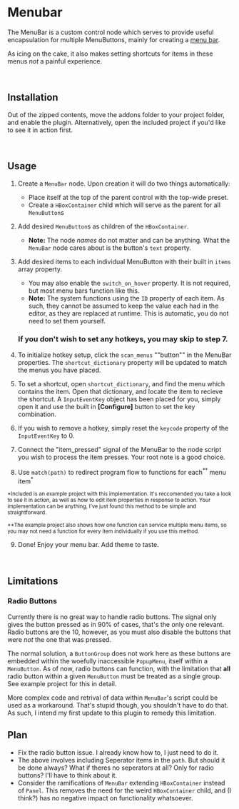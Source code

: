 # Menubar

The MenuBar is a custom control node which serves to provide useful encapsulation for multiple MenuButtons, mainly for creating a [menu bar](https://en.wikipedia.org/wiki/Menu_bar).

As icing on the cake, it also makes setting shortcuts for items in these menus *not* a painful experience.

<br>

## Installation

Out of the zipped contents, move the addons folder to your project folder, and enable the plugin.
Alternatively, open the included project if you'd like to see it in action first.

<br>

## Usage

1. Create a ```MenuBar``` node. Upon creation it will do two things automatically:
   - Place itself at the top of the parent control with the top-wide preset.
   - Create a ```HBoxContainer``` child which will serve as the parent for all ```MenuButton```s

2. Add desired ```MenuButton```s as children of the ```HBoxContainer```.
   - **Note:** The node *names* do not matter and can be anything. What the ```MenuBar``` node cares about is the button's ```text``` property.

3. Add desired items to each individual MenuButton with their built in ```items``` array property.
   - You may also enable the ```switch_on_hover``` property. It is not required, but most menu bars function like this.
   - **Note:** The system functions using the ```ID``` property of each item. As such, they cannot be assumed to keep the value each had in the editor, as they are replaced at runtime. This is automatic, you do not need to set them yourself.

   ### If you don't wish to set any hotkeys, you may skip to step 7.

4. To initialize hotkey setup, click the ```scan_menus``` ""button"" in the MenuBar properties. The ```shortcut_dictionary``` property will be updated to match the menus you have placed. 

5. To set a shortcut, open ```shortcut_dictionary```, and find the menu which contains the item. Open that dictionary, and locate the item to recieve the shortcut. A ```InputEventKey``` object has been placed for you, simply open it and use the built in **[Configure]** button to set the key combination.


6. If you wish to remove a hotkey, simply reset the ```keycode``` property of the ```InputEventKey``` to 0.

7. Connect the "item_pressed" signal of the MenuBar to the node script you wish to process the item presses. Your root note is a good choice.

8. Use ```match(path)``` to redirect program flow to functions for each<sup>**</sup> menu item<sup>*</sup>

<sup>\*Included is an example project with this implementation. It's reccomended you take a look to see it in action, as well as how to edit item properties in response to action. Your implementation can be anything, I've just found this method to be simple and straightforward.</sup>

<sup>**The example project also shows how one function can service multiple menu items, so you may not need a function for every item individually if you use this method.</sup>

9. Done! Enjoy your menu bar. Add theme to taste.


<br>

## Limitations

### Radio Buttons

Currently there is no great way to handle radio buttons. The signal only gives the button pressed as in 90% of cases, that's the only one relevant. Radio buttons are the 10, however, as you must also disable the buttons that were *not* the one that was pressed.

The normal solution, a ```ButtonGroup``` does not work here as these buttons are embedded within the woefully inaccessible ```PopupMenu```, itself within a ```MenuButton```. As of now, radio buttons can function, with the limitation that **all** radio button within a given ```MenuButton``` must be treated as a single group. See example project for this in detail.

More complex code and retrival of data within ```MenuBar```'s script could be used as a workaround. That's stupid though, you shouldn't have to do that. As such, I intend my first update to this plugin to remedy this limitation.


## Plan

- Fix the radio button issue. I already know how to, I just need to do it.
- The above involves including Seperator items in the ```path```. But should it be done always? What if theres no seperators at all? Only for radio buttons? I'll have to think about it.
- Consider the ramifications of ```MenuBar``` extending ```HBoxContainer``` instead of ```Panel```. This removes the need for the weird ```HBoxContainer``` child, and (I think?) has no negative impact on functionality whatsoever.